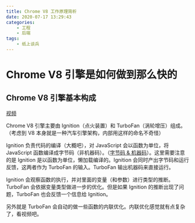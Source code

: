 ```yaml
---
title: Chrome V8 工作原理简析
date: 2020-07-17 13:29:43
categories:
    - 工程
    - 后端
tags:
    - 纸上谈兵
---
```


# Chrome V8 引擎是如何做到那么快的

## Chrome V8 引擎基本构成

[视频](https://viennajs.org/en/meetup/2018-03/how-does-v8-run-your-javascript-at-blazing-speed)

Chrome V8 引擎主要由 Ignition（点火装置）和 TurboFan（涡轮增压）组成。（考虑到 V8 本身就是一种汽车引擎架构，内部用这样的命名不奇怪）

Ignition 负责代码的编译（大概吧），对 JavaScript 会以函数为单位，将 JavaScript 函数编译成字节码（非机器码）。（[字节码 & 机器码](https://blog.csdn.net/guanmao4322/article/details/82925075)）。这里需要注意的是 Ignition 是以函数为单位，懒加载编译的。Ignition 会同时产出字节码和运行反馈，这两者作为 TurboFan 的输入。TurboFan 输出机器码来直接运行。

Ignition 会观察函数的执行，并对里面的变量（和参数）进行类型的推断。TurboFan 会依据变量类型做进一步的优化。但是如果 Ignition 的推断出现了问题，TurboFan 也会反馈一个信息给 Ignition。

另外就是 TurboFan 会自动的做一些函数的内联优化。内联优化感觉就有点复杂了，看视频吧。

